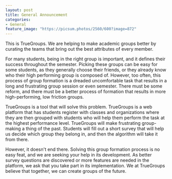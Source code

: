 ```yaml
---
layout: post
title: General Announcement
categories:
- General
feature_image: "https://picsum.photos/2560/600?image=872"
---
```


This is TrueGroups. We are helping to make academic groups better by curating the teams that bring out the best attributes of every 
member. 

For many students, being in the right group is important, and it defines their success throughout the semester. Picking these groups can
be easy for some students, as they generally choose their friends, or they already know who their high performing group is composed of.
However, too often, this process of group formation is a dreaded uncomfortable task that results in a long and frustrating group session
or even semester. There must be some reform, and there must be a better process of formation that results in more high-performing,
low friction groups.

TrueGroups is a tool that will solve this problem. TrueGroups is a web platform that has students register with classes and organizations 
where they are then grouped with students who will help them perform the task at the highest performance level. TrueGroups will
make frustrating group-making a thing of the past. Students will fill out a short survey that will help us decide which group they belong
in, and then the algorithm will take it from there.

However, it doesn't end there. Solving this group formation process is no easy feat, and we are seeking your help in its development. As 
better survey questions are discovered or more features are needed in the platform, we ask that you take part in its implementation. 
We at TrueGroups believe that together, we can create groups of the future. 



